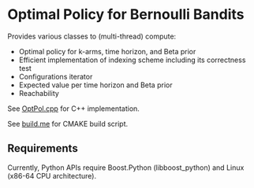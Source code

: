 # **Optimal Policy for Bernoulli Bandits**
Provides various classes to (multi-thread) compute: 
* Optimal policy for k-arms, time horizon, and Beta prior
* Efficient implementation of indexing scheme including its correctness test
* Configurations iterator
* Expected value per time horizon and Beta prior
* Reachability 

See [OptPol.cpp](OptPol.cpp) for C++ implementation.

See [build.me](build.me) for CMAKE build script.

## **Requirements**
Currently, Python APIs require Boost.Python (libboost_python) and Linux (x86-64 CPU architecture).
